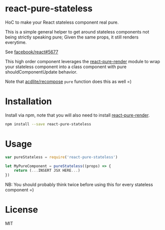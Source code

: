 # react-pure-stateless

HoC to make your React stateless component real pure.

This is a simple general helper to get around stateless components not being strictly speaking pure;
Given the same props, it still renders everytime.

See [facebook/react#5677](https://github.com/facebook/react/issues/5677)

This high order component leverages the [react-pure-render](http://github.com/gaearon/react-pure-render) module to wrap
your stateless component into a class component with pure shouldComponentUpdate behavior.

Note that [acdlite/recompose](https://github.com/acdlite/recompose) `pure` function does this as well =)

# Installation

Install via npm, note that you will also need to install [react-pure-render](http://github.com/gaearon/react-pure-render).

```bash
npm install --save react-pure-stateless
```

# Usage

```javascript
var pureStateless = require('react-pure-stateless')

let MyPureComponent = pureStateless((props) => {
    return (...INSERT JSX HERE...)
})
```

NB: You should probably think twice before using this for every stateless component =)

# License

MIT
